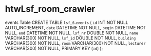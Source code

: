 # htwLsf_room_crawler

events Table
CREATE TABLE `lsf_6`.`events` (
  `id` INT NOT NULL AUTO_INCREMENT,
  `date` DATETIME NOT NULL,
  `begin` DATETIME NOT NULL,
  `end` DATETIME NOT NULL,
  `lsf_nr` DOUBLE NOT NULL,
  `name` VARCHAR(300) NOT NULL,
  `lsf_id` DOUBLE NOT NULL,
  `building` VARCHAR(300) NOT NULL,
  `room` VARCHAR(300) NOT NULL,
  `lecturer` VARCHAR(300) NOT NULL,
  PRIMARY KEY (`id`)
  );
  
  
  
  